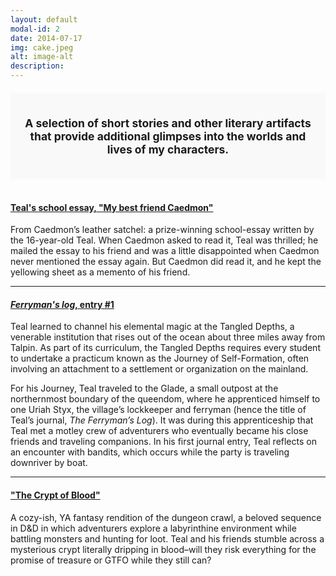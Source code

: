 ```yaml
---
layout: default
modal-id: 2
date: 2014-07-17
img: cake.jpeg
alt: image-alt
description:
---
```


<div style="border: 2px solid #{{ site.color.primary }}; padding: 20px; margin-top: 20px; background-color: #f9f9f9; text-align: center;">
    <p style="font-weight: bold; font-size: 1.25em;">
    A selection of short stories and other literary artifacts that provide additional glimpses into the worlds and lives of my characters.
    </p>
</div>

<br>
<h4>
<a href="/bonus/essay.html" target="_blank">Teal's school essay, "My best friend Caedmon"</a>
</h4>
From Caedmon’s leather satchel: a prize-winning school-essay written by the 16-year-old Teal. When Caedmon asked to read it, Teal was thrilled; he mailed the essay to his friend and was a little disappointed when Caedmon never mentioned the essay again. But Caedmon did read it, and he kept the yellowing sheet as a memento of his friend.<br>

<hr style="border: 1.5px solid #{{ site.color.primary }};">

<h4>
<a href="/bonus/journal_entry1.html" target="_blank"><em>Ferryman's log</em>, entry #1 </a>
</h4>
Teal learned to channel his elemental magic at the Tangled Depths, a venerable institution that rises out of the ocean about three miles away from Talpin. As part of its curriculum, the Tangled Depths requires every student to undertake a practicum known as the Journey of Self-Formation, often involving an attachment to a settlement or organization on the mainland. 

For his Journey, Teal traveled to the Glade, a small outpost at the northernmost boundary of the queendom, where he apprenticed himself to one Uriah Styx, the village’s lockkeeper and ferryman (hence the title of Teal’s journal, <em>The Ferryman’s Log</em>). It was during this apprenticeship that Teal met a motley crew of adventurers who eventually became his close friends and traveling companions. In his first journal entry, Teal reflects on an encounter with bandits, which occurs while the party is traveling downriver by boat.

<hr style="border: 1.5px solid #{{ site.color.primary }};">
<h4>
<a href="/bonus/crypt_of_blood.pdf" target="_blank">"The Crypt of Blood"</a>
</h4>

A cozy-ish, YA fantasy rendition of the dungeon crawl, a beloved sequence in D&D in which adventurers explore a labyrinthine environment while battling monsters and hunting for loot. Teal and his friends stumble across a mysterious crypt literally dripping in blood&ndash;will they risk everything for the promise of treasure or GTFO while they still can?

